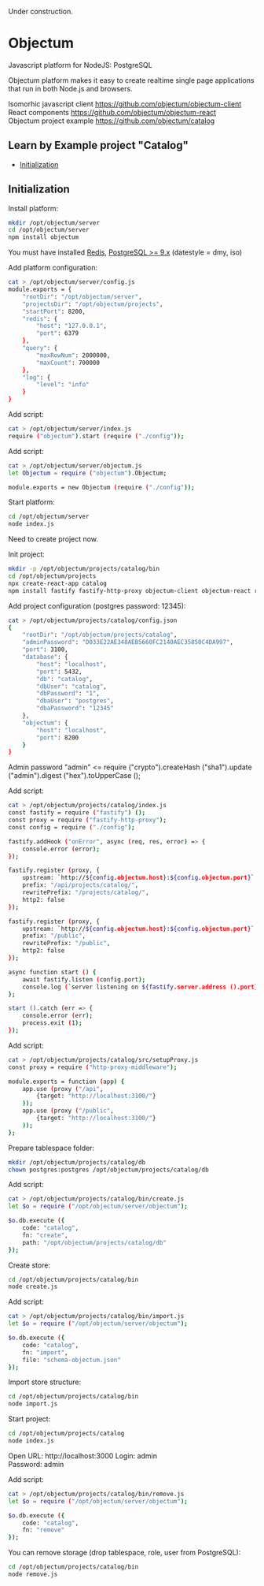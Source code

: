 Under construction.

# Objectum
Javascript platform for NodeJS: PostgreSQL 

Objectum platform makes it easy to create realtime single page applications that run in both Node.js and browsers.
 
Isomorhic javascript client https://github.com/objectum/objectum-client  
React components https://github.com/objectum/objectum-react  
Objectum project example https://github.com/objectum/catalog 
 
## Learn by Example project "Catalog"

* [Initialization](#init)  

<a name="init" />

## Initialization

Install platform:
```bash
mkdir /opt/objectum/server
cd /opt/objectum/server
npm install objectum
```

You must have installed [Redis](https://redis.io/), [PostgreSQL >= 9.x](https://www.postgresql.org/download/) (datestyle = dmy, iso)

Add platform configuration:
```bash
cat > /opt/objectum/server/config.js
module.exports = {
	"rootDir": "/opt/objectum/server",
	"projectsDir": "/opt/objectum/projects",
	"startPort": 8200,
	"redis": {
		"host": "127.0.0.1",
		"port": 6379
	},
	"query": {
		"maxRowNum": 2000000,
		"maxCount": 700000
	},
	"log": {
		"level": "info"
	}
}
```

Add script:
```bash
cat > /opt/objectum/server/index.js
require ("objectum").start (require ("./config"));
```

Add script:
```bash
cat > /opt/objectum/server/objectum.js
let Objectum = require ("objectum").Objectum;

module.exports = new Objectum (require ("./config"));
```

Start platform:
```bash
cd /opt/objectum/server
node index.js
```

Need to create project now.

Init project:
```bash
mkdir -p /opt/objectum/projects/catalog/bin
cd /opt/objectum/projects
npx create-react-app catalog
npm install fastify fastify-http-proxy objectum-client objectum-react react-dropzone react-modal react-router-dom
```

Add project configuration (postgres password: 12345):
```bash
cat > /opt/objectum/projects/catalog/config.json
{
	"rootDir": "/opt/objectum/projects/catalog",
	"adminPassword": "D033E22AE348AEB5660FC2140AEC35850C4DA997",
	"port": 3100,
	"database": {
		"host": "localhost",
		"port": 5432,
		"db": "catalog",
		"dbUser": "catalog",
		"dbPassword": "1",
		"dbaUser": "postgres",
		"dbaPassword": "12345"
	},
	"objectum": {
		"host": "localhost",
		"port": 8200
	}
}
```
Admin password "admin" <= require ("crypto").createHash ("sha1").update ("admin").digest ("hex").toUpperCase ();

Add script:
```bash
cat > /opt/objectum/projects/catalog/index.js
const fastify = require ("fastify") ();
const proxy = require ("fastify-http-proxy");
const config = require ("./config");

fastify.addHook ("onError", async (req, res, error) => {
	console.error (error);
});

fastify.register (proxy, {
	upstream: `http://${config.objectum.host}:${config.objectum.port}`,
	prefix: "/api/projects/catalog/",
	rewritePrefix: "/projects/catalog/",
	http2: false
});

fastify.register (proxy, {
	upstream: `http://${config.objectum.host}:${config.objectum.port}`,
	prefix: "/public",
	rewritePrefix: "/public",
	http2: false
});

async function start () {
	await fastify.listen (config.port);
	console.log (`server listening on ${fastify.server.address ().port}`);
};

start ().catch (err => {
	console.error (err);
	process.exit (1);
});
```

Add script:
```bash
cat > /opt/objectum/projects/catalog/src/setupProxy.js
const proxy = require ("http-proxy-middleware");

module.exports = function (app) {
    app.use (proxy ("/api",
        {target: "http://localhost:3100/"}
    ));
	app.use (proxy ("/public",
		{target: "http://localhost:3100/"}
	));
};
```

Prepare tablespace folder:
```bash
mkdir /opt/objectum/projects/catalog/db
chown postgres:postgres /opt/objectum/projects/catalog/db
```

Add script:
```bash
cat > /opt/objectum/projects/catalog/bin/create.js
let $o = require ("/opt/objectum/server/objectum");

$o.db.execute ({
	code: "catalog",
	fn: "create",
	path: "/opt/objectum/projects/catalog/db"
});
```

Create store:
```bash
cd /opt/objectum/projects/catalog/bin
node create.js
```

Add script:
```bash
cat > /opt/objectum/projects/catalog/bin/import.js
let $o = require ("/opt/objectum/server/objectum");

$o.db.execute ({
	code: "catalog",
	fn: "import",
	file: "schema-objectum.json"
});
```

Import store structure:
```bash
cd /opt/objectum/projects/catalog/bin
node import.js
```

Start project:
```bash
cd /opt/objectum/projects/catalog
node index.js
```

Open URL: http://localhost:3000
Login: admin  
Password: admin  

Add script:
```bash
cat > /opt/objectum/projects/catalog/bin/remove.js
let $o = require ("/opt/objectum/server/objectum");

$o.db.execute ({
	code: "catalog",
	fn: "remove"
});
```

You can remove storage (drop tablespace, role, user from PostgreSQL):
```bash
cd /opt/objectum/projects/catalog/bin
node remove.js
```
